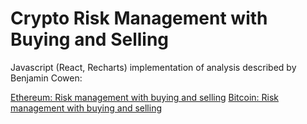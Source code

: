 # Crypto Risk Management with Buying and Selling

Javascript (React, Recharts) implementation of analysis described by Benjamin Cowen:

[Ethereum: Risk management with buying and selling](https://www.youtube.com/watch?v=OvktrLJlwDA&app=desktop)
[Bitcoin: Risk management with buying and selling](https://www.youtube.com/watch?v=FznCM6rYki0)
